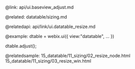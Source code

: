 @link: api/ui.baseview_adjust.md

@related:
	datatable/sizing.md

@relatedapi:
	api/link/ui.datatable_resize.md

@example:
dtable = webix.ui({
    view:"datatable",
    ...
})

dtable.adjust();


@relatedsample:
	15_datatable/11_sizing/02_resize_node.html
	15_datatable/11_sizing/03_resize_win.html